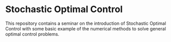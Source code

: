 # Stochastic Optimal Control
This repository contains a seminar on the introduction of Stochastic Optimal Control with some basic example of the numerical methods to solve general optimal control problems.

